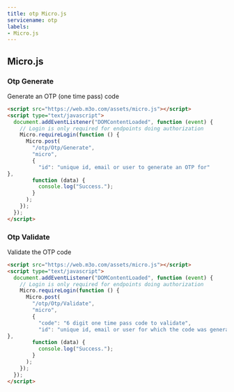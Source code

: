 ```yaml
---
title: otp Micro.js
servicename: otp
labels: 
- Micro.js
---
```


## Micro.js


### Otp Generate
<!-- We use the request body description here as endpoint descriptions are not
being lifted correctly from the proto by the openapi spec generator -->
Generate an OTP (one time pass) code
```html
<script src="https://web.m3o.com/assets/micro.js"></script>
<script type="text/javascript">
  document.addEventListener("DOMContentLoaded", function (event) {
    // Login is only required for endpoints doing authorization
    Micro.requireLogin(function () {
      Micro.post(
        "/otp/Otp/Generate",
        "micro",
        {
          "id": "unique id, email or user to generate an OTP for"
},
        function (data) {
          console.log("Success.");
        }
      );
    });
  });
</script>
```


### Otp Validate
<!-- We use the request body description here as endpoint descriptions are not
being lifted correctly from the proto by the openapi spec generator -->
Validate the OTP code
```html
<script src="https://web.m3o.com/assets/micro.js"></script>
<script type="text/javascript">
  document.addEventListener("DOMContentLoaded", function (event) {
    // Login is only required for endpoints doing authorization
    Micro.requireLogin(function () {
      Micro.post(
        "/otp/Otp/Validate",
        "micro",
        {
          "code": "6 digit one time pass code to validate",
          "id": "unique id, email or user for which the code was generated"
},
        function (data) {
          console.log("Success.");
        }
      );
    });
  });
</script>
```


